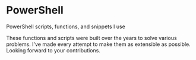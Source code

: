 # PowerShell
PowerShell scripts, functions, and snippets I use

These functions and scripts were built over the years to solve various problems.  I've made every attempt to make them as extensible as possible.  Looking forward to your contributions.
